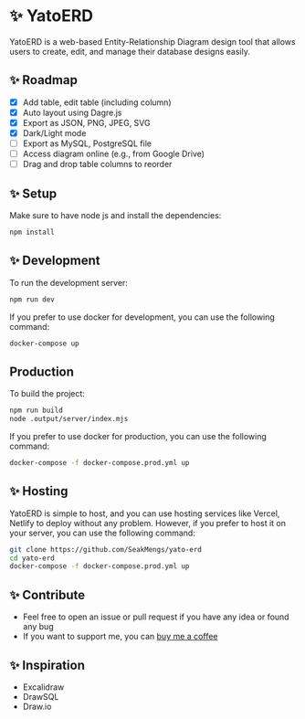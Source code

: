 # ✨ YatoERD

YatoERD is a web-based Entity-Relationship Diagram design tool that allows users to create, edit, and manage their database designs easily.

## ✨ Roadmap

- [x] Add table, edit table (including column)
- [x] Auto layout using Dagre.js
- [x] Export as JSON, PNG, JPEG, SVG
- [x] Dark/Light mode
- [ ] Export as MySQL, PostgreSQL file
- [ ] Access diagram online (e.g., from Google Drive)
- [ ] Drag and drop table columns to reorder

## ✨ Setup

Make sure to have node js and install the dependencies:

```bash
npm install
```

## ✨ Development

To run the development server:

```bash
npm run dev
```

If you prefer to use docker for development, you can use the following command:

```bash
docker-compose up
```

## Production

To build the project:

```bash
npm run build
node .output/server/index.mjs
```

If you prefer to use docker for production, you can use the following command:

```bash
docker-compose -f docker-compose.prod.yml up
```

## ✨ Hosting

YatoERD is simple to host, and you can use hosting services like Vercel, Netlify to deploy without any problem. However, if you prefer to host it on your server, you can use the following command:

```bash
git clone https://github.com/SeakMengs/yato-erd
cd yato-erd
docker-compose -f docker-compose.prod.yml up
```

## ✨ Contribute

- Feel free to open an issue or pull request if you have any idea or found any bug
- If you want to support me, you can [buy me a coffee](https://www.buymeacoffee.com/seakmeng)

## ✨ Inspiration

- Excalidraw
- DrawSQL
- Draw.io